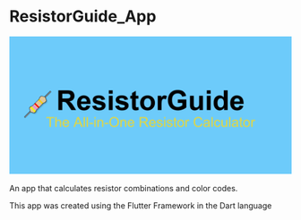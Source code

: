 # ResistorGuide_App
![ResistorGuide_Banner](Screenshots/ResistorGuide-feature-graphic.png)

 An app that calculates resistor combinations and color codes.
 
 
 This app was created using the Flutter Framework in the Dart language
